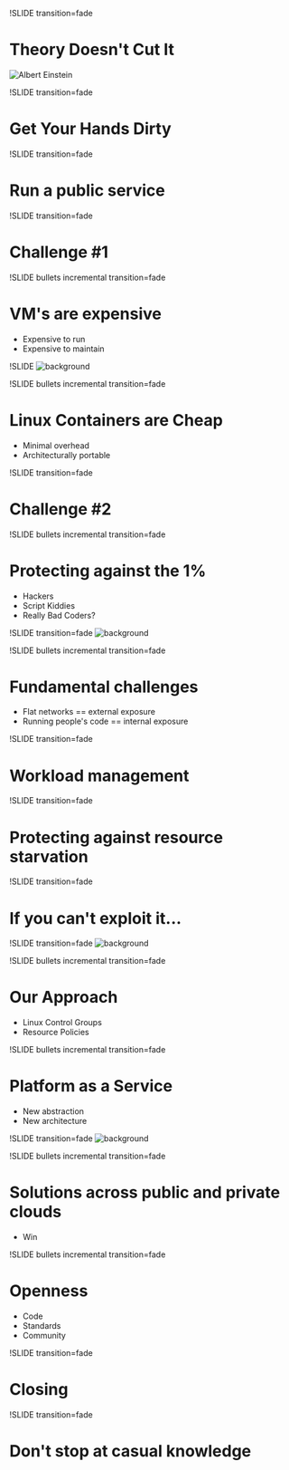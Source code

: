 !SLIDE transition=fade
# Theory Doesn't Cut It
![Albert Einstein](einstein.jpg)

!SLIDE transition=fade
# Get Your Hands Dirty

!SLIDE transition=fade
# Run a public service

!SLIDE transition=fade
# Challenge #1

!SLIDE bullets incremental transition=fade
# VM's are expensive
* Expensive to run
* Expensive to maintain

!SLIDE
![background](sleeper.jpg)

!SLIDE bullets incremental transition=fade
# Linux Containers are Cheap
* Minimal overhead
* Architecturally portable

!SLIDE transition=fade
# Challenge #2

!SLIDE bullets incremental transition=fade
# Protecting against the 1%

* Hackers
* Script Kiddies
* Really Bad Coders?

!SLIDE transition=fade
![background](angry.jpg)

!SLIDE bullets incremental transition=fade
# Fundamental challenges
* Flat networks == external exposure
* Running people's code == internal exposure

!SLIDE transition=fade
# Workload management

!SLIDE transition=fade
# Protecting against resource starvation

!SLIDE transition=fade
# If you can't exploit it...

!SLIDE transition=fade
![background](gridlock.jpg)

!SLIDE bullets incremental transition=fade
# Our Approach
* Linux Control Groups
* Resource Policies

!SLIDE bullets incremental transition=fade
# Platform as a Service
* New abstraction
* New architecture

!SLIDE transition=fade
![background](skyline.jpg)

!SLIDE bullets incremental transition=fade
# Solutions across public and private clouds
* Win

!SLIDE bullets incremental transition=fade
# Openness
* Code
* Standards
* Community

!SLIDE transition=fade
# Closing

!SLIDE transition=fade
# Don't stop at casual knowledge
